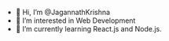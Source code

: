 - 👋 Hi, I’m @JagannathKrishna
- 👀 I’m interested in Web Development
- 🌱 I’m currently learning React.js and Node.js.

<!---
JagannathKrishna/JagannathKrishna is a ✨ special ✨ repository because its `README.md` (this file) appears on your GitHub profile.
You can click the Preview link to take a look at your changes.
--->

